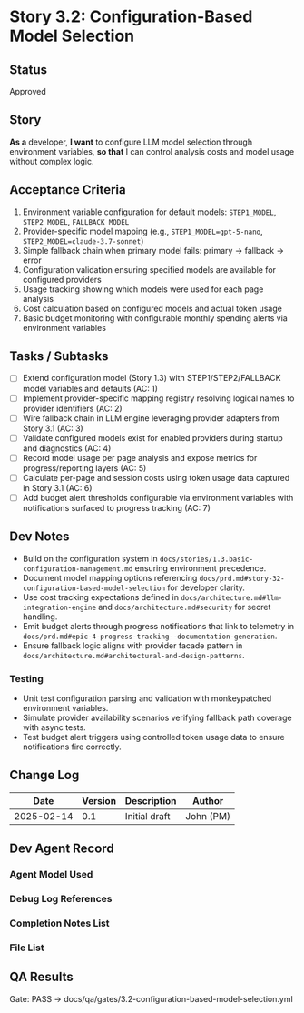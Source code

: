 # Story 3.2: Configuration-Based Model Selection

## Status
Approved

## Story
**As a** developer,
**I want** to configure LLM model selection through environment variables,
**so that** I can control analysis costs and model usage without complex logic.

## Acceptance Criteria
1. Environment variable configuration for default models: `STEP1_MODEL`, `STEP2_MODEL`, `FALLBACK_MODEL`
2. Provider-specific model mapping (e.g., `STEP1_MODEL=gpt-5-nano`, `STEP2_MODEL=claude-3.7-sonnet`)
3. Simple fallback chain when primary model fails: primary → fallback → error
4. Configuration validation ensuring specified models are available for configured providers
5. Usage tracking showing which models were used for each page analysis
6. Cost calculation based on configured models and actual token usage
7. Basic budget monitoring with configurable monthly spending alerts via environment variables

## Tasks / Subtasks
- [ ] Extend configuration model (Story 1.3) with STEP1/STEP2/FALLBACK model variables and defaults (AC: 1)
- [ ] Implement provider-specific mapping registry resolving logical names to provider identifiers (AC: 2)
- [ ] Wire fallback chain in LLM engine leveraging provider adapters from Story 3.1 (AC: 3)
- [ ] Validate configured models exist for enabled providers during startup and diagnostics (AC: 4)
- [ ] Record model usage per page analysis and expose metrics for progress/reporting layers (AC: 5)
- [ ] Calculate per-page and session costs using token usage data captured in Story 3.1 (AC: 6)
- [ ] Add budget alert thresholds configurable via environment variables with notifications surfaced to progress tracking (AC: 7)

## Dev Notes
- Build on the configuration system in `docs/stories/1.3.basic-configuration-management.md` ensuring environment precedence.
- Document model mapping options referencing `docs/prd.md#story-32-configuration-based-model-selection` for developer clarity.
- Use cost tracking expectations defined in `docs/architecture.md#llm-integration-engine` and `docs/architecture.md#security` for secret handling.
- Emit budget alerts through progress notifications that link to telemetry in `docs/prd.md#epic-4-progress-tracking--documentation-generation`.
- Ensure fallback logic aligns with provider facade pattern in `docs/architecture.md#architectural-and-design-patterns`.

### Testing
- Unit test configuration parsing and validation with monkeypatched environment variables.
- Simulate provider availability scenarios verifying fallback path coverage with async tests.
- Test budget alert triggers using controlled token usage data to ensure notifications fire correctly.

## Change Log
| Date | Version | Description | Author |
|------|---------|-------------|--------|
| 2025-02-14 | 0.1 | Initial draft | John (PM) |

## Dev Agent Record

### Agent Model Used

### Debug Log References

### Completion Notes List

### File List

## QA Results

Gate: PASS → docs/qa/gates/3.2-configuration-based-model-selection.yml
